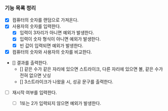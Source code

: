 ### 기능 목록 정리
- [x] 컴퓨터의 숫자를 랜덤으로 가져온다.
- [x] 사용자의 숫자를 입력한다.
  - [x] 입력이 3자리가 아니면 예외가 발생한다.
  - [x] 입력이 숫자 형식이 아니면 예외가 발생한다.
  - [x] 빈 값이 입력되면 예외가 발생한다.
- [x] 컴퓨터의 숫자와 사용자의 숫자를 비교한다.
- [] 결과를 출력한다.
  - [] 같은 수가 같은 자리에 있으면 스트라이크, 다른 자리에 있으면 볼, 같은 수가 전혀 없으면 낫싱
  - [] 3스트라이크가 나왔을 시, 성공 문구를 출력한다.
- [ ] 재시작 여부를 입력한다.
  - [ ] 1또는 2가 입력되지 않으면 예외가 발생한다.
  